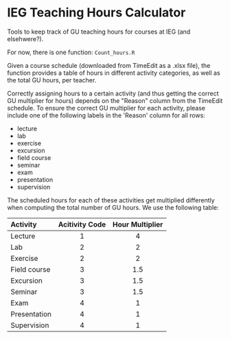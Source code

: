 # IEG Teaching Hours Calculator

Tools to keep track of GU teaching hours for courses at IEG (and elsehwere?).

For now, there is one function: `Count_hours.R`

Given a course schedule (downloaded from TimeEdit as a .xlsx file), the function provides a table of hours in different activity categories, as well as the total GU hours, per teacher.  

Correctly assigning hours to a certain activity (and thus getting the correct GU multiplier for hours) depends on the "Reason" column from the TimeEdit schedule.  To ensure the correct GU multiplier for each activity, please include one of the following labels in the 'Reason' column for all rows: 
- lecture
- lab
- exercise
- excursion
- field course
- seminar
- exam
- presentation
- supervision

The scheduled hours for each of these activities get multiplied differently when computing the total number of GU hours.  We use the following table:

| Activity | Acitivity Code | Hour Multiplier | 
|:----------|:-------------:|:------------:|
| Lecture |  1 | 4 |
| Lab | 2 | 2 |
| Exercise | 2 | 2 |
| Field course | 3 | 1.5 |
| Excursion | 3 | 1.5 |
| Seminar | 3 | 1.5 |
| Exam | 4 | 1 |
| Presentation | 4 | 1 |
| Supervision | 4 | 1 |
